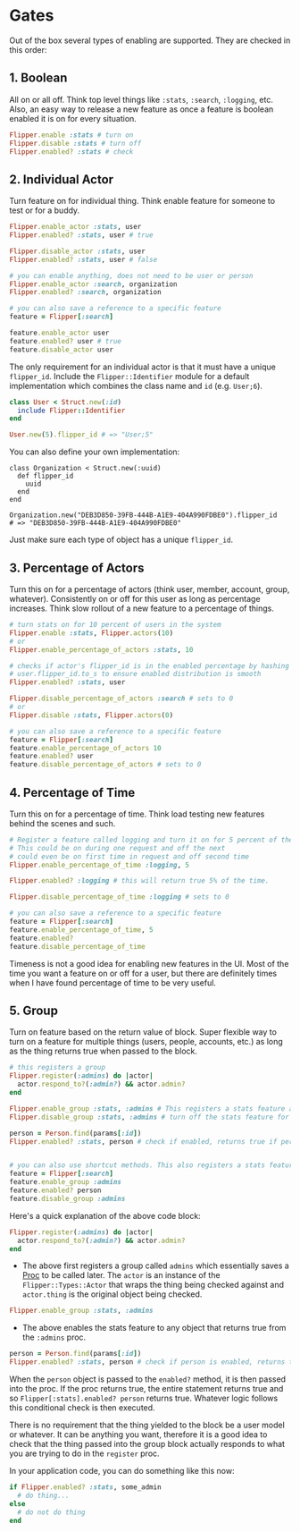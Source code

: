 # Gates

Out of the box several types of enabling are supported. They are checked in this order:

## 1. Boolean

All on or all off. Think top level things like `:stats`, `:search`, `:logging`, etc. Also, an easy way to release a new feature as once a feature is boolean enabled it is on for every situation.

```ruby
Flipper.enable :stats # turn on
Flipper.disable :stats # turn off
Flipper.enabled? :stats # check
```

## 2. Individual Actor

Turn feature on for individual thing. Think enable feature for someone to test or for a buddy.

```ruby
Flipper.enable_actor :stats, user
Flipper.enabled? :stats, user # true

Flipper.disable_actor :stats, user
Flipper.enabled? :stats, user # false

# you can enable anything, does not need to be user or person
Flipper.enable_actor :search, organization
Flipper.enabled? :search, organization

# you can also save a reference to a specific feature
feature = Flipper[:search]

feature.enable_actor user
feature.enabled? user # true
feature.disable_actor user
```

The only requirement for an individual actor is that it must have a unique `flipper_id`. Include the `Flipper::Identifier` module for a default implementation which combines the class name and `id` (e.g. `User;6`).

```ruby
class User < Struct.new(:id)
  include Flipper::Identifier
end

User.new(5).flipper_id # => "User;5"
```

You can also define your own implementation:

```
class Organization < Struct.new(:uuid)
  def flipper_id
    uuid
  end
end

Organization.new("DEB3D850-39FB-444B-A1E9-404A990FDBE0").flipper_id
# => "DEB3D850-39FB-444B-A1E9-404A990FDBE0"
```

Just make sure each type of object has a unique `flipper_id`.

## 3. Percentage of Actors

Turn this on for a percentage of actors (think user, member, account, group, whatever). Consistently on or off for this user as long as percentage increases. Think slow rollout of a new feature to a percentage of things.

```ruby
# turn stats on for 10 percent of users in the system
Flipper.enable :stats, Flipper.actors(10)
# or
Flipper.enable_percentage_of_actors :stats, 10

# checks if actor's flipper_id is in the enabled percentage by hashing
# user.flipper_id.to_s to ensure enabled distribution is smooth
Flipper.enabled? :stats, user

Flipper.disable_percentage_of_actors :search # sets to 0
# or
Flipper.disable :stats, Flipper.actors(0)

# you can also save a reference to a specific feature
feature = Flipper[:search]
feature.enable_percentage_of_actors 10
feature.enabled? user
feature.disable_percentage_of_actors # sets to 0
```

## 4. Percentage of Time

Turn this on for a percentage of time. Think load testing new features behind the scenes and such.

```ruby
# Register a feature called logging and turn it on for 5 percent of the time.
# This could be on during one request and off the next
# could even be on first time in request and off second time
Flipper.enable_percentage_of_time :logging, 5

Flipper.enabled? :logging # this will return true 5% of the time.

Flipper.disable_percentage_of_time :logging # sets to 0

# you can also save a reference to a specific feature
feature = Flipper[:search]
feature.enable_percentage_of_time, 5
feature.enabled?
feature.disable_percentage_of_time
```

Timeness is not a good idea for enabling new features in the UI. Most of the time you want a feature on or off for a user, but there are definitely times when I have found percentage of time to be very useful.

## 5. Group

Turn on feature based on the return value of block. Super flexible way to turn on a feature for multiple things (users, people, accounts, etc.) as long as the thing returns true when passed to the block.

```ruby
# this registers a group
Flipper.register(:admins) do |actor|
  actor.respond_to?(:admin?) && actor.admin?
end

Flipper.enable_group :stats, :admins # This registers a stats feature and turns it on for admins (which is anything that returns true from the registered block).
Flipper.disable_group :stats, :admins # turn off the stats feature for admins

person = Person.find(params[:id])
Flipper.enabled? :stats, person # check if enabled, returns true if person.admin? is true


# you can also use shortcut methods. This also registers a stats feature and turns it on for admins.
feature = Flipper[:search]
feature.enable_group :admins
feature.enabled? person
feature.disable_group :admins
```

Here's a quick explanation of the above code block:

```ruby
Flipper.register(:admins) do |actor|
  actor.respond_to?(:admin?) && actor.admin?
end
```
- The above first registers a group called `admins` which essentially saves a [Proc](http://www.eriktrautman.com/posts/ruby-explained-blocks-procs-and-lambdas-aka-closures) to be called later. The `actor` is an instance of the `Flipper::Types::Actor` that wraps the thing being checked against and `actor.thing` is the original object being checked.

```ruby
Flipper.enable_group :stats, :admins
```

- The above enables the stats feature to any object that returns true from the `:admins` proc.

```ruby
person = Person.find(params[:id])
Flipper.enabled? :stats, person # check if person is enabled, returns true if person.admin? is true
```

When the `person` object is passed to the `enabled?` method, it is then passed into the proc. If the proc returns true, the entire statement returns true and so `Flipper[:stats].enabled? person` returns true. Whatever logic follows this conditional check is then executed.

There is no requirement that the thing yielded to the block be a user model or whatever. It can be anything you want, therefore it is a good idea to check that the thing passed into the group block actually responds to what you are trying to do in the `register` proc.

In your application code, you can do something like this now:

```ruby
if Flipper.enabled? :stats, some_admin
  # do thing...
else
  # do not do thing
end
```
